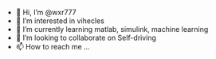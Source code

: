 - 👋 Hi, I’m @wxr777
- 👀 I’m interested in vihecles
- 🌱 I’m currently learning matlab, simulink, machine learning
- 💞️ I’m looking to collaborate on Self-driving
- 📫 How to reach me ...

<!---
Fade1591/Fade1591 is a ✨ special ✨ repository because its `README.md` (this file) appears on your GitHub profile.
You can click the Preview link to take a look at your changes.
--->
